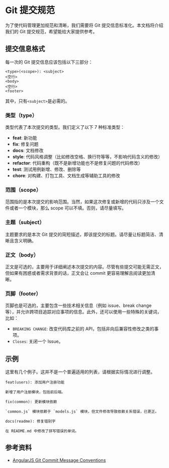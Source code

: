 # Git 提交规范

为了使代码管理更加规范和清晰，我们需要将 Git 提交信息标准化。本文档将介绍我们的 Git 提交规范，希望能给大家提供参考。

## 提交信息格式

每一次的 Git 提交信息应该包括以下三部分：

```
<type>(<scope>): <subject>
<空行>
<body>
<空行>
<footer>
```
其中，只有`<subject>`是必需的。

### 类型（type）

类型代表了本次提交的类型。我们定义了以下 7 种标准类型：

* **feat**: 新功能
* **fix**: 修复问题
* **docs**: 文档修改
* **style**: 代码风格调整（比如修改空格、换行符等等，不影响代码含义的修改）
* **refactor**: 代码重构（既不是新增功能也不是修复问题的代码修改）
* **test**: 测试用例新增、修改、删除等
* **chore**: 对构建、打包工具、文档生成等辅助工具的修改

### 范围（scope）

范围指的是本次提交的影响范围。当然，如果这次修复或新增的代码只涉及一个文件或者一个模块，那么 scope 可以不填。否则，请尽量填写。

### 主题（subject）

主题要求的是本次 Git 提交的简短描述，即该提交的标题。请尽量让标题简洁、清晰且含义明确。

### 正文（body）

正文是可选的，主要用于详细阐述本次提交的内容。尽管有些提交可能无需正文，但如果有困惑或者需求背景的话，正文会让 commit 更容易理解且阅读更加清晰。

### 页脚（footer）

页脚也是可选的，主要包含一些技术相关信息（例如 issue、break change 等），并允许跨项目追踪对应事项的信息。此外，还可以使用一些特殊的关键词，比如：

* `BREAKING CHANGE`: 改变代码库之前的 API，包括非向后兼容性修改之类的事项。
* `Closes`: 关闭一个 Issue。

## 示例

这里有几个例子。这并不是一个普遍适用的列表，请根据实际情况进行调整。

```
feat(users): 添加用户注册功能

新增了用户注册模块，包括前后端。
```

```
fix(common): 更新模块依赖

`common.js` 模块依赖于 `models.js` 模块，但文件修改导致依赖关系错误，已更正。
```

```
docs(readme): 修复错别字

在 README.md 中修改了拼写错误的单词。
```

## 参考资料

* [AngularJS Git Commit Message Conventions](https://github.com/angular/angular.js/blob/master/DEVELOPERS.md#-git-commit-guidelines)